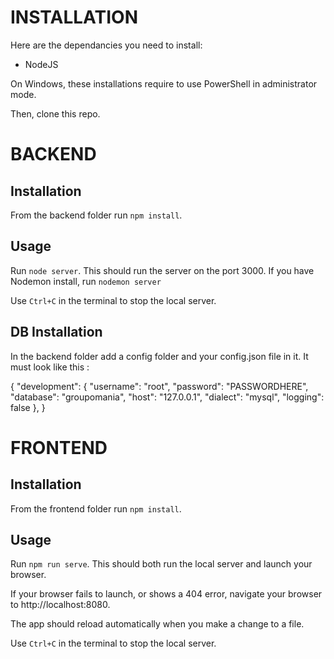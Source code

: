 # INSTALLATION

Here are the dependancies you need to install:

- NodeJS

On Windows, these installations require to use PowerShell in administrator mode.

Then, clone this repo.

# BACKEND

## Installation

From the backend folder run `npm install`.

## Usage

Run `node server`. This should run the server on the port 3000.
If you have Nodemon install, run `nodemon server`

Use `Ctrl+C` in the terminal to stop the local server.

## DB Installation

In the backend folder add a config folder and your config.json file in it.
It must look like this :

{
  "development": {
    "username": "root",
    "password": "PASSWORDHERE",
    "database": "groupomania",
    "host": "127.0.0.1",
    "dialect": "mysql",
    "logging": false
  },
}

# FRONTEND

## Installation

From the frontend folder run `npm install`.

## Usage

Run `npm run serve`. This should both run the local server and launch your browser.

If your browser fails to launch, or shows a 404 error, navigate your browser to http://localhost:8080.

The app should reload automatically when you make a change to a file.

Use `Ctrl+C` in the terminal to stop the local server.
